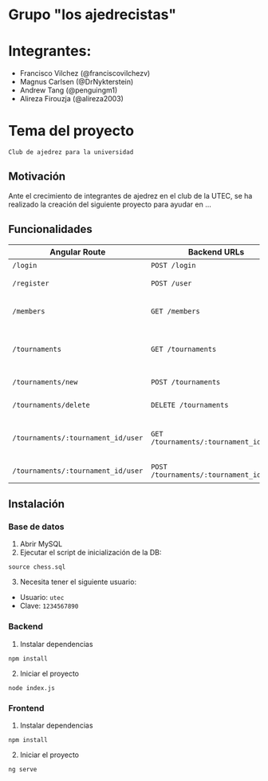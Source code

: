# Grupo "los ajedrecistas"

# Integrantes:

- Francisco Vilchez (@franciscovilchezv)
- Magnus Carlsen (@DrNykterstein)
- Andrew Tang (@penguingm1)
- Alireza Firouzja (@alireza2003)

# Tema del proyecto

`Club de ajedrez para la universidad`

## Motivación

Ante el crecimiento de integrantes de ajedrez en el club de la UTEC, se ha realizado la creación del siguiente proyecto para ayudar en ...

## Funcionalidades

| Angular Route | Backend URLs | Funcionalidad |
| --- | --- | --- |
| `/login` | `POST /login` | Realizar login | 
| `/register` | `POST /user` | Crear un nuevo usuario | 
| `/members` | `GET /members` | Ver miembros del club de ajedrez | 
| `/tournaments` | `GET /tournaments` | Ver los torneos en el club de ajedrez | 
| `/tournaments/new` | `POST /tournaments` | Crear un nuevo torneo |
| `/tournaments/delete` | `DELETE /tournaments` | Borrar un torneo |  
| `/tournaments/:tournament_id/user` | `GET /tournaments/:tournament_id/user` | Ver los usuarios inscritos al torneo |  
| `/tournaments/:tournament_id/user` | `POST /tournaments/:tournament_id/user` | Crear un nuevo torneo |  

## Instalación

### Base de datos

1. Abrir MySQL
2. Ejecutar el script de inicialización de la DB:

`source chess.sql`

3. Necesita tener el siguiente usuario:

- Usuario: `utec`
- Clave: `1234567890`

### Backend

1. Instalar dependencias

`npm install`

2. Iniciar el proyecto

`node index.js`

### Frontend

1. Instalar dependencias

`npm install`

2. Iniciar el proyecto

`ng serve`